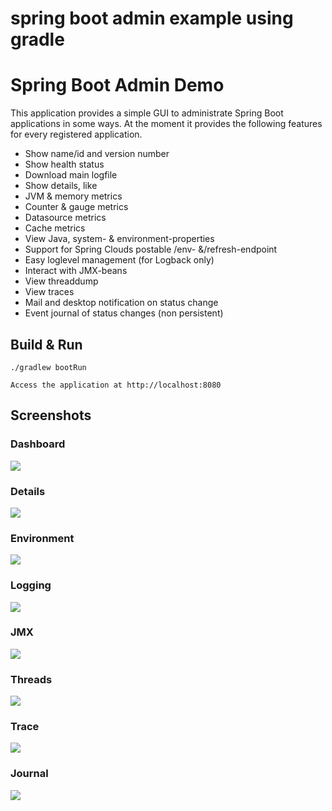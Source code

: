 # spring boot admin example using gradle
Spring Boot Admin Demo
==============================

This application provides a simple GUI to administrate Spring Boot applications in some ways. At the moment it provides the following features for every registered application.

* Show name/id and version number
* Show health status
* Download main logfile
* Show details, like
 * JVM & memory metrics
 * Counter & gauge metrics
 * Datasource metrics
 * Cache metrics
* View Java, system- & environment-properties
* Support for Spring Clouds postable /env- &/refresh-endpoint
* Easy loglevel management (for Logback only)
* Interact with JMX-beans
* View threaddump
* View traces
* Mail and desktop notification on status change
* Event journal of status changes (non persistent)

## Build & Run
```
./gradlew bootRun
```

```
Access the application at http://localhost:8080
```
## Screenshots



### Dashboard

[](url "title")
<img src="https://raw.githubusercontent.com/mmuduganti/spring-boot-admin-demo/master/screenshot.png">

### Details

[](url "title")
<img src="https://raw.githubusercontent.com/mmuduganti/spring-boot-admin-demo/master/screenshot-details.png">

### Environment

[](url "title")
<img src="https://raw.githubusercontent.com/mmuduganti/spring-boot-admin-demo/master/screenshot-environment.png">

### Logging

[](url "title")
<img src="https://raw.githubusercontent.com/mmuduganti/spring-boot-admin-demo/master/screenshot-logging.png">

### JMX

[](url "title")
<img src="https://raw.githubusercontent.com/mmuduganti/spring-boot-admin-demo/master/screenshot-jmx.png">

### Threads

[](url "title")
<img src="https://raw.githubusercontent.com/mmuduganti/spring-boot-admin-demo/master/screenshot-threads.png">

### Trace

[](url "title")
<img src="https://raw.githubusercontent.com/mmuduganti/spring-boot-admin-demo/master/screenshot-trace.png">

### Journal

[](url "title")
<img src="https://raw.githubusercontent.com/mmuduganti/spring-boot-admin-demo/master/screenshot-journal.png">
